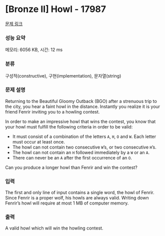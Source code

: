 # [Bronze II] Howl - 17987 

[문제 링크](https://www.acmicpc.net/problem/17987) 

### 성능 요약

메모리: 6056 KB, 시간: 12 ms

### 분류

구성적(constructive), 구현(implementation), 문자열(string)

### 문제 설명

<p>Returning to the Beautiful Gloomy Outback (BGO) after a strenuous trip to the city, you hear a faint howl in the distance. Instantly you realize it is your friend Fenrir inviting you to a howling contest.</p>

<p>In order to make an impressive howl that wins the contest, you know that your howl must fulfill the following criteria in order to be valid:</p>

<ul>
	<li>It must consist of a combination of the letters <code>A</code>, <code>H</code>, <code>O</code> and <code>W</code>. Each letter must occur at least once.</li>
	<li>The howl can not contain two consecutive <code>W</code>’s, or two consecutive <code>H</code>’s.</li>
	<li>The howl can not contain an <code>H</code> followed immediately by a <code>W</code> or an <code>A</code>.</li>
	<li>There can never be an <code>A</code> after the first occurrence of an <code>O</code>.</li>
</ul>

<p>Can you produce a longer howl than Fenrir and win the contest?</p>

### 입력 

 <p>The first and only line of input contains a single word, the howl of Fenrir. Since Fenrir is a proper wolf, his howls are always valid. Writing down Fenrir’s howl will require at most 1 MB of computer memory.</p>

### 출력 

 <p>A valid howl which will win the howling contest.</p>

